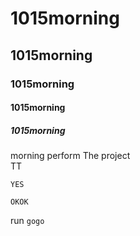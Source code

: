 # 1015morning
## 1015morning
### 1015morning
#### 1015morning
##### 1015morning
morning perform
The project <br> TT

```YES```
```
OKOK
```
run ``gogo``
